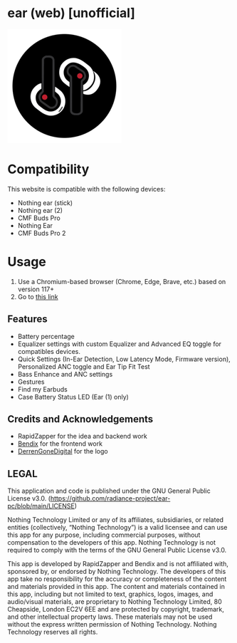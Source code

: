 # ear (web) [unofficial]

![Ear(web) Logo](res/icons/256x256.png)


# Compatibility
This website is compatible with the following devices:
- Nothing ear (stick)
- Nothing ear (2)
- CMF Buds Pro
- Nothing Ear
- CMF Buds Pro 2


# Usage
1. Use a Chromium-based browser (Chrome, Edge, Brave, etc.) based on version 117+
2. Go to [this link](https://earweb.bttl.xyz/)

## Features
 - Battery percentage                  
 - Equalizer settings with custom Equalizer and Advanced EQ toggle for compatibles devices.
 - Quick Settings (In-Ear Detection, Low Latency Mode, Firmware version), Personalized ANC toggle and Ear Tip Fit Test
 - Bass Enhance and ANC settings
 - Gestures
 - Find my Earbuds 
 - Case Battery Status LED (Ear (1) only)
 
## Credits and Acknowledgements
- RapidZapper for the idea and backend work
- [Bendix](https://www.mrbrickstar.de/) for the frontend work 
- [DerrenGoneDigital](https://twitter.com/DerrenDigital) for the logo

## LEGAL

This application and code is published under the GNU General Public License v3.0. (https://github.com/radiance-project/ear-pc/blob/main/LICENSE)

Nothing Technology Limited or any of its affiliates, subsidiaries, or related entities (collectively, “Nothing Technology”) is a valid licensee and can use this app for any purpose, including commercial purposes, without compensation to the developers of this app. Nothing Technology is not required to comply with the terms of the GNU General Public License v3.0.

This app is developed by RapidZapper and Bendix and is not affiliated with, sponsored by, or endorsed by Nothing Technology. The developers of this app take no responsibility for the accuracy or completeness of the content and materials provided in this app. The content and materials contained in this app, including but not limited to text, graphics, logos, images, and audio/visual materials, are proprietary to Nothing Technology Limited, 80 Cheapside, London EC2V 6EE and are protected by copyright, trademark, and other intellectual property laws. These materials may not be used without the express written permission of Nothing Technology. Nothing Technology reserves all rights.
